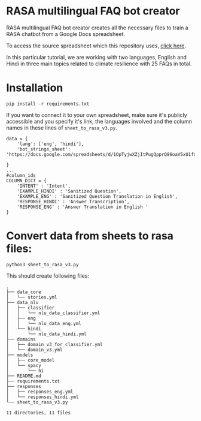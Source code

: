 # RASA multilingual FAQ bot creator

RASA multilingual FAQ bot creator creates all the necessary files to train a RASA chatbot from a Google Docs spreadsheet. 

To access the source spreadsheet which this repository uses, [click here](https://docs.google.com/spreadsheets/d/1OpTyjwXZjItPugQpprQ86oaV5xU1fUS0A_QELrQMg5U/edit#gid=1991829780). 

In this particular tutorial, we are working with two languages, English and Hindi in three main topics related to climate resilience with 25 FAQs in total. 


# Installation

```
pip install -r requirements.txt
```

If you want to connect it to your own spreadsheet, make sure it's publicly accessible and you specify it's link, the languages involved and the column names in these lines of `sheet_to_rasa_v3.py`.

```
data = {
    'lang': ['eng', 'hindi'],
    'bot_strings_sheet': 'https://docs.google.com/spreadsheets/d/1OpTyjwXZjItPugQpprQ86oaV5xU1fUS0A_QELrQMg5U/edit#gid=1133259128'
    
}
...
#column_ids
COLUMN_DICT = {
    'INTENT' : 'Intent',
    'EXAMPLE_HINDI' : 'Sanitized Question',
    'EXAMPLE_ENG' : 'Sanitized Question Translation in English',
    'RESPONSE_HINDI' : 'Answer Transcription',
    'RESPONSE_ENG' : 'Answer Translation in English '
}

```

# Convert data from sheets to rasa files:
```
python3 sheet_to_rasa_v3.py
```

This should create following files:
```
.
├── data_core
│   └── stories.yml
├── data_nlu
│   ├── classifier
│   │   └── nlu_data_classifier.yml
│   ├── eng
│   │   └── nlu_data_eng.yml
│   └── hindi
│       └── nlu_data_hindi.yml
├── domains
│   ├── domain_v3_for_classifier.yml
│   └── domain_v3.yml
├── models
│   ├── core_model
│   └── spacy
│       └── hi
├── README.md
├── requirements.txt
├── responses
│   ├── responses_eng.yml
│   └── responses_hindi.yml
└── sheet_to_rasa_v3.py

11 directories, 11 files
```
